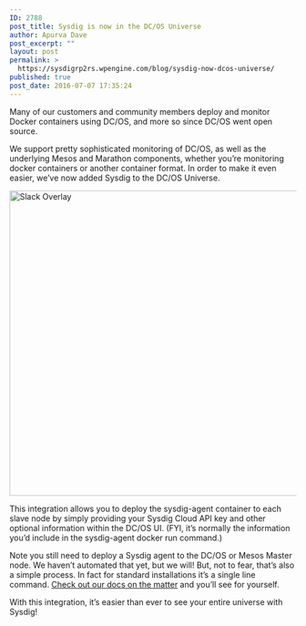 ```yaml
---
ID: 2788
post_title: Sysdig is now in the DC/OS Universe
author: Apurva Dave
post_excerpt: ""
layout: post
permalink: >
  https://sysdigrp2rs.wpengine.com/blog/sysdig-now-dcos-universe/
published: true
post_date: 2016-07-07 17:35:24
---
```

Many of our customers and community members deploy and monitor Docker containers using DC/OS, and more so since DC/OS went open source.

We support pretty sophisticated monitoring of DC/OS, as well as the underlying Mesos and Marathon components, whether you’re monitoring docker containers or another container format. In order to make it even easier, we’ve now added Sysdig to the DC/OS Universe.

<a data-rel="lightbox-0" href="/wp-content/uploads/2016/07/DCOS_Universe_Sysdig.png"></a>[<img alt="Slack Overlay" class="alignnone" height="536" src="/wp-content/uploads/2016/07/DCOS_Universe_Sysdig.png" width="750" />][1] 

This integration allows you to deploy the sysdig-agent container to each slave node by simply providing your Sysdig Cloud API key and other optional information within the DC/OS UI. (FYI, it’s normally the information you’d include in the sysdig-agent docker run command.)

Note you still need to deploy a Sysdig agent to the DC/OS or Mesos Master node. We haven’t automated that yet, but we will! But, not to fear, that’s also a simple process. In fact for standard installations it’s a single line command. [Check out our docs on the matter][2] and you’ll see for yourself.

With this integration, it’s easier than ever to see your entire universe with Sysdig!

 [1]: /wp-content/uploads/2016/07/DCOS_Universe_Sysdig.png
 [2]: http://support.sysdigrp2rs.wpengine.com/hc/en-us/articles/207886103-Sysdig-Install-Mesos-Marathon-DCOS